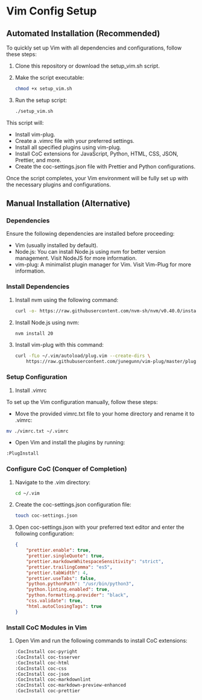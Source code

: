 # Vim Config Setup

## Automated Installation (Recommended)

To quickly set up Vim with all dependencies and configurations, follow these steps:

 1. Clone this repository or download the setup_vim.sh script.
 2. Make the script executable:

    ```bash
    chmod +x setup_vim.sh
    ```

 3. Run the setup script:

    ```bash
    ./setup_vim.sh
    ```

This script will:

- Install vim-plug.
- Create a .vimrc file with your preferred settings.
- Install all specified plugins using vim-plug.
- Install CoC extensions for JavaScript, Python, HTML, CSS, JSON, Prettier, and more.
- Create the coc-settings.json file with Prettier and Python configurations.

Once the script completes, your Vim environment will be fully set up with the necessary plugins and configurations.

## Manual Installation (Alternative)

### Dependencies

Ensure the following dependencies are installed before proceeding:

- Vim (usually installed by default).
- Node.js: You can install Node.js using nvm for better version management. Visit NodeJS for more information.
- vim-plug: A minimalist plugin manager for Vim. Visit Vim-Plug for more information.

### Install Dependencies

 1. Install nvm using the following command:

    ```bash
    curl -o- https://raw.githubusercontent.com/nvm-sh/nvm/v0.40.0/install.sh | bash
    ```

 2. Install Node.js using nvm:

    ```bash
    nvm install 20
    ```

 3. Install vim-plug with this command:

    ```bash
    curl -fLo ~/.vim/autoload/plug.vim --create-dirs \
        https://raw.githubusercontent.com/junegunn/vim-plug/master/plug.vim
    ```

### Setup Configuration

1. Install .vimrc

To set up the Vim configuration manually, follow these steps:

- Move the provided vimrc.txt file to your home directory and rename it to .vimrc:

```bash
mv ./vimrc.txt ~/.vimrc
```

- Open Vim and install the plugins by running:

```bash
:PlugInstall
```

### Configure CoC (Conquer of Completion)

 1. Navigate to the .vim directory:

    ```bash
    cd ~/.vim
    ```

 2. Create the coc-settings.json configuration file:

    ```bash
    touch coc-settings.json
    ```

 3. Open coc-settings.json with your preferred text editor and enter the following configuration:

    ```json
    {
        "prettier.enable": true,
        "prettier.singleQuote": true,
        "prettier.markdownWhitespaceSensitivity": "strict",
        "prettier.trailingComma": "es5",
        "prettier.tabWidth": 4,
        "prettier.useTabs": false,
        "python.pythonPath": "/usr/bin/python3",
        "python.linting.enabled": true,
        "python.formatting.provider": "black",
        "css.validate": true,
        "html.autoClosingTags": true
    }
    ```

### Install CoC Modules in Vim

 1. Open Vim and run the following commands to install CoC extensions:

    ```bash
    :CocInstall coc-pyright
    :CocInstall coc-tsserver
    :CocInstall coc-html
    :CocInstall coc-css
    :CocInstall coc-json
    :CocInstall coc-markdownlint
    :CocInstall coc-markdown-preview-enhanced
    :CocInstall coc-prettier
    ```
